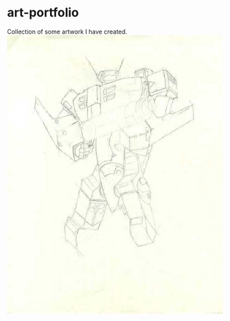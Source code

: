 # art-portfolio
Collection of some artwork I have created.<br />
![alt text](https://github.com/deemel/art-portfolio/blob/master/drawing.001.jpg?raw=true)

